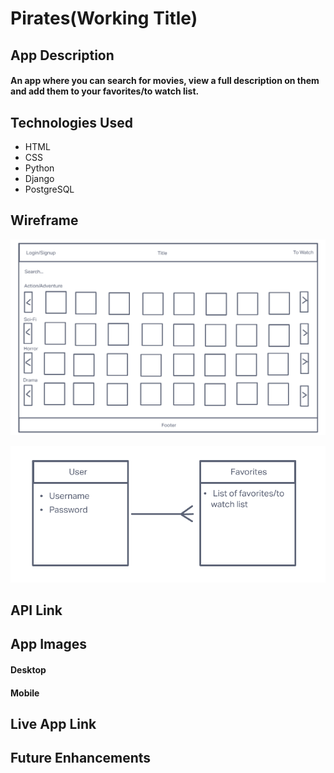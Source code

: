 <h1>Pirates(Working Title)</h1>

<h2>App Description</h2>
<h4>An app where you can search for movies, view a full description on them and add them to your favorites/to watch list.</h4>

<h2>Technologies Used</h2>
<ul>
  <li>HTML</li>
  <li>CSS</li>
  <li>Python</li>
  <li>Django</li>
  <li>PostgreSQL</li>
</ul>

<h2>Wireframe</h2>

![](images/Wireframe.png)

![](images/ERD.png)

<h2>API Link</h2>

<h2>App Images</h2>
<h4>Desktop</h4>
<h4>Mobile</h4>

<h2>Live App Link</h2>

<h2>Future Enhancements</h2>


